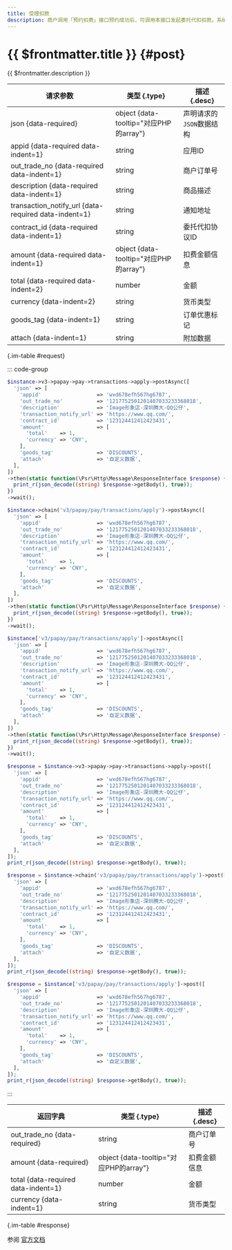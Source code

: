 ```yaml
---
title: 受理扣款
description: 商户调用「预约扣费」接口预约成功后，可调用本接口发起委托代扣扣款。系统受理扣款请求后，异步进行扣款，并通过商户指定的回调地址通知扣费结果。
---
```


# {{ $frontmatter.title }} {#post}

{{ $frontmatter.description }}

| 请求参数 | 类型 {.type} | 描述 {.desc}
| --- | --- | ---
| json {data-required} | object {data-tooltip="对应PHP的array"} | 声明请求的`JSON`数据结构
| appid {data-required data-indent=1} | string | 应用ID
| out_trade_no {data-required data-indent=1} | string | 商户订单号
| description {data-required data-indent=1} | string | 商品描述
| transaction_notify_url {data-required data-indent=1} | string | 通知地址
| contract_id {data-required data-indent=1} | string | 委托代扣协议ID
| amount {data-required data-indent=1} | object {data-tooltip="对应PHP的array"} | 扣费金额信息
| total {data-required data-indent=2} | number | 金额
| currency {data-indent=2} | string | 货币类型
| goods_tag {data-indent=1} | string | 订单优惠标记
| attach {data-indent=1} | string | 附加数据

{.im-table #request}

::: code-group

```php [异步纯链式]
$instance->v3->papay->pay->transactions->apply->postAsync([
  'json' => [
    'appid'                  => 'wxd678efh567hg6787',
    'out_trade_no'           => '1217752501201407033233368018',
    'description'            => 'Image形象店-深圳腾大-QQ公仔',
    'transaction_notify_url' => 'https://www.qq.com/',
    'contract_id'            => '123124412412423431',
    'amount'                 => [
      'total'    => 1,
      'currency' => 'CNY',
    ],
    'goods_tag'              => 'DISCOUNTS',
    'attach'                 => '自定义数据',
  ],
])
->then(static function(\Psr\Http\Message\ResponseInterface $response) {
  print_r(json_decode((string) $response->getBody(), true));
})
->wait();
```

```php [异步声明式]
$instance->chain('v3/papay/pay/transactions/apply')->postAsync([
  'json' => [
    'appid'                  => 'wxd678efh567hg6787',
    'out_trade_no'           => '1217752501201407033233368018',
    'description'            => 'Image形象店-深圳腾大-QQ公仔',
    'transaction_notify_url' => 'https://www.qq.com/',
    'contract_id'            => '123124412412423431',
    'amount'                 => [
      'total'    => 1,
      'currency' => 'CNY',
    ],
    'goods_tag'              => 'DISCOUNTS',
    'attach'                 => '自定义数据',
  ],
])
->then(static function(\Psr\Http\Message\ResponseInterface $response) {
  print_r(json_decode((string) $response->getBody(), true));
})
->wait();
```

```php [异步属性式]
$instance['v3/papay/pay/transactions/apply']->postAsync([
  'json' => [
    'appid'                  => 'wxd678efh567hg6787',
    'out_trade_no'           => '1217752501201407033233368018',
    'description'            => 'Image形象店-深圳腾大-QQ公仔',
    'transaction_notify_url' => 'https://www.qq.com/',
    'contract_id'            => '123124412412423431',
    'amount'                 => [
      'total'    => 1,
      'currency' => 'CNY',
    ],
    'goods_tag'              => 'DISCOUNTS',
    'attach'                 => '自定义数据',
  ],
])
->then(static function(\Psr\Http\Message\ResponseInterface $response) {
  print_r(json_decode((string) $response->getBody(), true));
})
->wait();
```

```php [同步纯链式]
$response = $instance->v3->papay->pay->transactions->apply->post([
  'json' => [
    'appid'                  => 'wxd678efh567hg6787',
    'out_trade_no'           => '1217752501201407033233368018',
    'description'            => 'Image形象店-深圳腾大-QQ公仔',
    'transaction_notify_url' => 'https://www.qq.com/',
    'contract_id'            => '123124412412423431',
    'amount'                 => [
      'total'    => 1,
      'currency' => 'CNY',
    ],
    'goods_tag'              => 'DISCOUNTS',
    'attach'                 => '自定义数据',
  ],
]);
print_r(json_decode((string) $response->getBody(), true));
```

```php [同步声明式]
$response = $instance->chain('v3/papay/pay/transactions/apply')->post([
  'json' => [
    'appid'                  => 'wxd678efh567hg6787',
    'out_trade_no'           => '1217752501201407033233368018',
    'description'            => 'Image形象店-深圳腾大-QQ公仔',
    'transaction_notify_url' => 'https://www.qq.com/',
    'contract_id'            => '123124412412423431',
    'amount'                 => [
      'total'    => 1,
      'currency' => 'CNY',
    ],
    'goods_tag'              => 'DISCOUNTS',
    'attach'                 => '自定义数据',
  ],
]);
print_r(json_decode((string) $response->getBody(), true));
```

```php [同步属性式]
$response = $instance['v3/papay/pay/transactions/apply']->post([
  'json' => [
    'appid'                  => 'wxd678efh567hg6787',
    'out_trade_no'           => '1217752501201407033233368018',
    'description'            => 'Image形象店-深圳腾大-QQ公仔',
    'transaction_notify_url' => 'https://www.qq.com/',
    'contract_id'            => '123124412412423431',
    'amount'                 => [
      'total'    => 1,
      'currency' => 'CNY',
    ],
    'goods_tag'              => 'DISCOUNTS',
    'attach'                 => '自定义数据',
  ],
]);
print_r(json_decode((string) $response->getBody(), true));
```

:::

| 返回字典 | 类型 {.type} | 描述 {.desc}
| --- | --- | ---
| out_trade_no {data-required} | string | 商户订单号
| amount {data-required} | object {data-tooltip="对应PHP的array"} | 扣费金额信息
| total {data-required data-indent=1} | number | 金额
| currency {data-indent=1} | string | 货币类型

{.im-table #response}

参阅 [官方文档](https://pay.weixin.qq.com/docs/merchant/apis/entrusted-payment/normal/normal-create-transaction.html)
